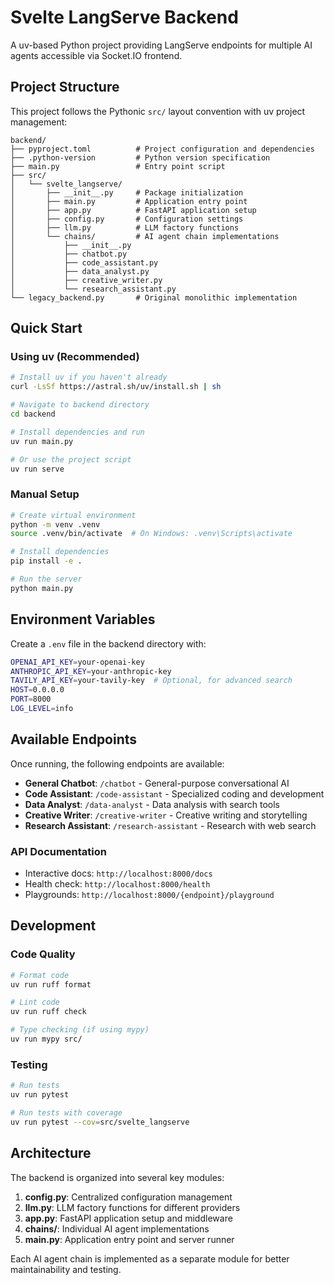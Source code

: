 # Svelte LangServe Backend

A uv-based Python project providing LangServe endpoints for multiple AI agents accessible via Socket.IO frontend.

## Project Structure

This project follows the Pythonic `src/` layout convention with uv project management:

```
backend/
├── pyproject.toml          # Project configuration and dependencies
├── .python-version         # Python version specification
├── main.py                 # Entry point script
├── src/
│   └── svelte_langserve/
│       ├── __init__.py     # Package initialization
│       ├── main.py         # Application entry point
│       ├── app.py          # FastAPI application setup
│       ├── config.py       # Configuration settings
│       ├── llm.py          # LLM factory functions
│       └── chains/         # AI agent chain implementations
│           ├── __init__.py
│           ├── chatbot.py
│           ├── code_assistant.py
│           ├── data_analyst.py
│           ├── creative_writer.py
│           └── research_assistant.py
└── legacy_backend.py       # Original monolithic implementation
```

## Quick Start

### Using uv (Recommended)

```bash
# Install uv if you haven't already
curl -LsSf https://astral.sh/uv/install.sh | sh

# Navigate to backend directory
cd backend

# Install dependencies and run
uv run main.py

# Or use the project script
uv run serve
```

### Manual Setup

```bash
# Create virtual environment
python -m venv .venv
source .venv/bin/activate  # On Windows: .venv\Scripts\activate

# Install dependencies
pip install -e .

# Run the server
python main.py
```

## Environment Variables

Create a `.env` file in the backend directory with:

```bash
OPENAI_API_KEY=your-openai-key
ANTHROPIC_API_KEY=your-anthropic-key
TAVILY_API_KEY=your-tavily-key  # Optional, for advanced search
HOST=0.0.0.0
PORT=8000
LOG_LEVEL=info
```

## Available Endpoints

Once running, the following endpoints are available:

- **General Chatbot**: `/chatbot` - General-purpose conversational AI
- **Code Assistant**: `/code-assistant` - Specialized coding and development
- **Data Analyst**: `/data-analyst` - Data analysis with search tools
- **Creative Writer**: `/creative-writer` - Creative writing and storytelling
- **Research Assistant**: `/research-assistant` - Research with web search

### API Documentation

- Interactive docs: `http://localhost:8000/docs`
- Health check: `http://localhost:8000/health`
- Playgrounds: `http://localhost:8000/{endpoint}/playground`

## Development

### Code Quality

```bash
# Format code
uv run ruff format

# Lint code
uv run ruff check

# Type checking (if using mypy)
uv run mypy src/
```

### Testing

```bash
# Run tests
uv run pytest

# Run tests with coverage
uv run pytest --cov=src/svelte_langserve
```

## Architecture

The backend is organized into several key modules:

1. **config.py**: Centralized configuration management
2. **llm.py**: LLM factory functions for different providers
3. **app.py**: FastAPI application setup and middleware
4. **chains/**: Individual AI agent implementations
5. **main.py**: Application entry point and server runner

Each AI agent chain is implemented as a separate module for better maintainability and testing.
